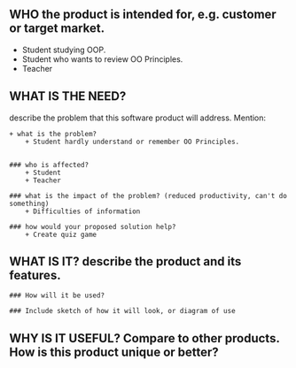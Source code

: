 ## WHO the product is intended for, e.g. customer or target market.
+ Student studying OOP.
+ Student who wants to review OO Principles.
+ Teacher

## WHAT IS THE NEED?
describe the problem that this software product will address. Mention:

	+ what is the problem?
		+ Student hardly understand or remember OO Principles.


	### who is affected?
		+ Student
		+ Teacher

	### what is the impact of the problem? (reduced productivity, can't do something)
	 	+ Difficulties of information

	### how would your proposed solution help?
		+ Create quiz game


## WHAT IS IT? describe the product and its features.

	### How will it be used?
	
	### Include sketch of how it will look, or diagram of use

## WHY IS IT USEFUL? Compare to other products. How is this product unique or better?
